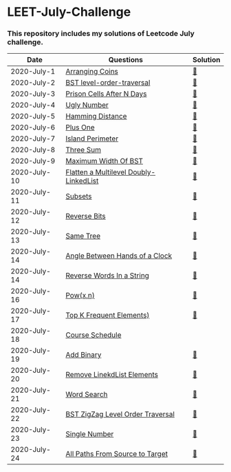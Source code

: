 # LEET-July-Challenge
### This repository includes my solutions of Leetcode July challenge.

|Date|Questions|Solution|
|-----------| -------- | ----------|
|2020-July-1|[Arranging Coins](https://leetcode.com/explore/challenge/card/july-leetcoding-challenge/544/week-1-july-1st-july-7th/3377/)|[📃](arrangeCoins.java)|
|2020-July-2|[BST level-order-traversal](https://leetcode.com/explore/challenge/card/july-leetcoding-challenge/544/week-1-july-1st-july-7th/3378/)|[📃](reverseTraversal.java)|
|2020-July-3|[Prison Cells After N Days](https://leetcode.com/explore/challenge/card/july-leetcoding-challenge/544/week-1-july-1st-july-7th/3379/)|[📃](prisonCell.java)|
|2020-July-4|[Ugly Number](https://leetcode.com/explore/challenge/card/july-leetcoding-challenge/544/week-1-july-1st-july-7th/3380/)|[📃](uglyNum.java)|
|2020-July-5|[Hamming Distance](https://leetcode.com/explore/challenge/card/july-leetcoding-challenge/544/week-1-july-1st-july-7th/3381/)|[📃](hammingDiff.java)|
|2020-July-6|[Plus One](https://leetcode.com/explore/challenge/card/july-leetcoding-challenge/544/week-1-july-1st-july-7th/3382/)|[📃](plusOne.java)|
|2020-July-7|[Island Perimeter](https://leetcode.com/explore/challenge/card/july-leetcoding-challenge/544/week-1-july-1st-july-7th/3383/)|[📃](islandPerimeter.java)|
|2020-July-8|[Three Sum](https://leetcode.com/explore/challenge/card/july-leetcoding-challenge/545/week-2-july-8th-july-14th/3384/)|[📃](threeSum.java)|
|2020-July-9|[Maximum Width Of BST](https://leetcode.com/explore/featured/card/july-leetcoding-challenge/545/week-2-july-8th-july-14th/3385/)|[📃](BSTwidth.java)|
|2020-July-10|[Flatten a Multilevel Doubly-LinkedList](https://leetcode.com/explore/challenge/card/july-leetcoding-challenge/545/week-2-july-8th-july-14th/3386/)|[📃](flattenDL.java)|
|2020-July-11|[Subsets](https://leetcode.com/explore/challenge/card/july-leetcoding-challenge/545/week-2-july-8th-july-14th/3387/)|[📃](subsets.java)|
|2020-July-12|[Reverse Bits](https://leetcode.com/explore/challenge/card/july-leetcoding-challenge/545/week-2-july-8th-july-14th/3388/)|[📃](reverseInt.java)|
|2020-July-13|[Same Tree](https://leetcode.com/explore/challenge/card/july-leetcoding-challenge/545/week-2-july-8th-july-14th/3389/)|[📃](sameTree.java)|
|2020-July-14|[Angle Between Hands of a Clock](https://leetcode.com/explore/challenge/card/july-leetcoding-challenge/545/week-2-july-8th-july-14th/3390/)|[📃](clockAngle.java)|
|2020-July-14|[Reverse Words In a String](https://leetcode.com/explore/challenge/card/july-leetcoding-challenge/546/week-3-july-15th-july-21st/3391/)|[📃](reverseWords.java)|
|2020-July-16|[Pow(x,n)](https://leetcode.com/explore/challenge/card/july-leetcoding-challenge/546/week-3-july-15th-july-21st/3392/)|[📃](pow.java)|
|2020-July-17|[Top K Frequent Elements)](https://leetcode.com/explore/challenge/card/july-leetcoding-challenge/546/week-3-july-15th-july-21st/3393/)|[📃](frequentEle.java)|
|2020-July-18|[Course Schedule](https://leetcode.com/explore/challenge/card/july-leetcoding-challenge/546/week-3-july-15th-july-21st/3394/)||
|2020-July-19|[Add Binary](https://leetcode.com/explore/challenge/card/july-leetcoding-challenge/546/week-3-july-15th-july-21st/3395/)|[📃](addBinary.java)|
|2020-July-20|[Remove LinekdList Elements](https://leetcode.com/explore/challenge/card/july-leetcoding-challenge/546/week-3-july-15th-july-21st/3396/)|[📃](removeLinkedList.java)|
|2020-July-21|[Word Search](https://leetcode.com/explore/challenge/card/july-leetcoding-challenge/546/week-3-july-15th-july-21st/3397/)|[📃](wordSearch.java)|
|2020-July-22|[BST ZigZag Level Order Traversal](https://leetcode.com/explore/challenge/card/july-leetcoding-challenge/547/week-4-july-22nd-july-28th/3398/)|[📃](zigzagTraversal.java)|
|2020-July-23|[Single Number](https://leetcode.com/explore/challenge/card/july-leetcoding-challenge/547/week-4-july-22nd-july-28th/3399/)|[📃](singleNum.java)|
|2020-July-24|[All Paths From Source to Target](https://leetcode.com/explore/challenge/card/july-leetcoding-challenge/547/week-4-july-22nd-july-28th/3400/)|[📃](allPath.java)|
